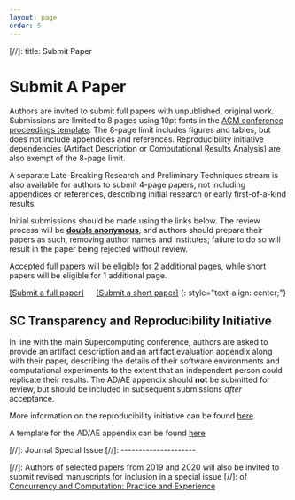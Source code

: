 ```yaml
---
layout: page
order: 5
---
```


[//]: title: Submit Paper

Submit A Paper
==============

Authors are invited to submit full papers with unpublished, original work. Submissions are limited to 8 pages 
using 10pt fonts in the [ACM conference proceedings template](https://www.acm.org/publications/proceedings-template). 
The 8-page limit includes figures and tables, but does not include appendices and references.
Reproducibility initiative dependencies (Artifact Description or Computational Results Analysis) are also exempt of the 8-page limit.

A separate Late-Breaking Research and Preliminary Techniques stream is also available for authors to submit 
4-page papers, not including appendices or references, describing initial research or early first-of-a-kind results.

Initial submissions should be made using the links below. The review process will be [**double anonymous**](https://sc25.supercomputing.org/program/papers/#dar),
and authors should prepare their papers as such, removing author names and institutes; failure to do so will result in the paper being rejected without review.

Accepted full papers will be eligible for 2 additional pages, while short papers will be eligible for 1 additional page.

[[Submit a full paper]](https://submissions.supercomputing.org/?page=Submit&id=SCWorkshopPMBSFullPapersSubmission&site=sc25) &emsp; 
[[Submit a short paper]](https://submissions.supercomputing.org/?page=Submit&id=SCWorkshopPMBSShortPapersSubmission&site=sc25)
{: style="text-align: center;"}

SC Transparency and Reproducibility Initiative
----------------------------------------------

In line with the main Supercomputing conference, authors are asked to provide an artifact description and an artifact evaluation
appendix along with their paper, describing the details of their software environments and computational experiments to the 
extent that an independent person could replicate their results. 
The AD/AE appendix should **not** be submitted for review, but should be included in subsequent submissions _after_ acceptance.

More information on the reproducibility initiative can be found [here](https://sc25.supercomputing.org/program/papers/reproducibility-initiative/).

A template for the AD/AE appendix can be found [here](https://github.com/hunsa/sc24-repro/blob/main/for-paper-authors/sc24_ad_ae_template.pdf)

[//]: Journal Special Issue
[//]: ---------------------

[//]: Authors of selected papers from 2019 and 2020 will also be invited to submit revised manuscripts for inclusion in a special issue 
[//]: of [Concurrency and Computation: Practice and Experience](http://www.cc-pe.net/journalinfo/issues/2020.html#PMBS2020)

